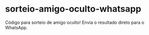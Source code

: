 # sorteio-amigo-oculto-whatsapp
Código para sorteio de amigo oculto! Envia o resultado direto para o WhatsApp.
